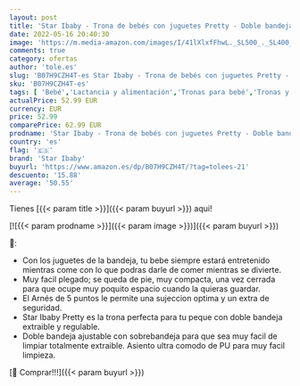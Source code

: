```yaml
---
layout: post
title: 'Star Ibaby - Trona de bebés con juguetes Pretty - Doble bandeja  reposapies regulable.'
date: 2022-05-16 20:40:30
image: 'https://m.media-amazon.com/images/I/41lXlxfFhwL._SL500_._SL400_.jpg'
comments: true
category: ofertas
author: 'tole.es'
slug: 'B07H9CZH4T-es Star Ibaby - Trona de bebés con juguetes Pretty - Doble...'
sku: 'B07H9CZH4T-es'
tags: [ 'Bebé','Lactancia y alimentación','Tronas para bebé','Tronas y asientos','bebés','star ibaby','trona','🇪🇸', ]
actualPrice: 52.99 EUR
currency: EUR
price: 52.99
comparePrice: 62.99 EUR
prodname: 'Star Ibaby - Trona de bebés con juguetes Pretty - Doble bandeja  reposapies regulable.'
country: 'es'
flag: '🇪🇸'
brand: 'Star Ibaby'
buyurl: 'https://www.amazon.es/dp/B07H9CZH4T/?tag=tolees-21'
descuento: '15.88'
average: '50.55'
---
```


Tienes [{{< param title >}}]({{< param buyurl >}}) aqui!

[![{{< param prodname >}}]({{< param image >}})]({{< param buyurl >}})

🔎:

- Con los juguetes de la bandeja, tu bebe siempre estará entretenido mientras come con lo que podras darle de comer mientras se divierte.
- Muy facil plegado; se queda de pie, muy compacta, una vez cerrada para que ocupe muy poquito espacio cuando la quieras guardar.
- El Arnés de 5 puntos le permite una sujeccion optima y un extra de seguridad.
- Star Ibaby Pretty es la trona perfecta para tu peque con doble bandeja extraible y regulable.
- Doble bandeja ajustable con sobrebandeja para que sea muy facil de limpiar totalmente extraible. Asiento ultra comodo de PU para muy facil limpieza.

[🛒 Comprar!!!]({{< param buyurl >}})
